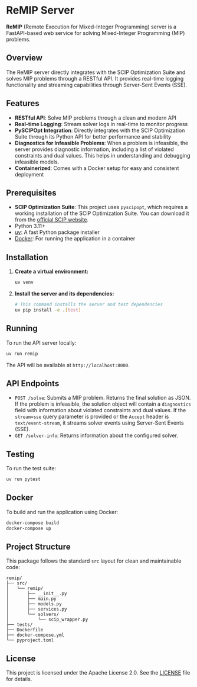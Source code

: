 # ReMIP Server

**ReMIP** (Remote Execution for Mixed-Integer Programming) server is a FastAPI-based web service for solving Mixed-Integer Programming (MIP) problems.

## Overview

The ReMIP server directly integrates with the SCIP Optimization Suite and solves MIP problems through a RESTful API. It provides real-time logging functionality and streaming capabilities through Server-Sent Events (SSE).

## Features

- **RESTful API**: Solve MIP problems through a clean and modern API
- **Real-time Logging**: Stream solver logs in real-time to monitor progress
- **PySCIPOpt Integration**: Directly integrates with the SCIP Optimization Suite through its Python API for better performance and stability
- **Diagnostics for Infeasible Problems**: When a problem is infeasible, the server provides diagnostic information, including a list of violated constraints and dual values. This helps in understanding and debugging infeasible models.
- **Containerized**: Comes with a Docker setup for easy and consistent deployment

## Prerequisites

- **SCIP Optimization Suite**: This project uses `pyscipopt`, which requires a working installation of the SCIP Optimization Suite. You can download it from the [official SCIP website](https://scipopt.org/index.php#download).
- Python 3.11+
- [uv](https://github.com/astral-sh/uv): A fast Python package installer
- [Docker](https://www.docker.com/): For running the application in a container

## Installation

1. **Create a virtual environment:**
   ```bash
   uv venv
   ```

2. **Install the server and its dependencies:**
   ```bash
   # This command installs the server and test dependencies
   uv pip install -e .[test]
   ```

## Running

To run the API server locally:

```bash
uv run remip
```

The API will be available at `http://localhost:8000`.

## API Endpoints

- `POST /solve`: Submits a MIP problem. Returns the final solution as JSON. If the problem is infeasible, the solution object will contain a `diagnostics` field with information about violated constraints and dual values. If the `stream=sse` query parameter is provided or the `Accept` header is `text/event-stream`, it streams solver events using Server-Sent Events (SSE).
- `GET /solver-info`: Returns information about the configured solver.

## Testing

To run the test suite:

```bash
uv run pytest
```

## Docker

To build and run the application using Docker:

```bash
docker-compose build
docker-compose up
```

## Project Structure

This package follows the standard `src` layout for clean and maintainable code:

```
remip/
├── src/
│   └── remip/
│       ├── __init__.py
│       ├── main.py
│       ├── models.py
│       ├── services.py
│       └── solvers/
│           └── scip_wrapper.py
├── tests/
├── Dockerfile
├── docker-compose.yml
└── pyproject.toml
```

## License

This project is licensed under the Apache License 2.0. See the [LICENSE](../LICENSE) file for details.
